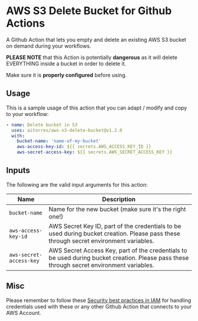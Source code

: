 # AWS S3 Delete Bucket for Github Actions

A Github Action that lets you empty and delete an existing AWS S3 bucket on demand during your workflows.

**PLEASE NOTE** that this Action is potentially **dangerous** as it will delete EVERYTHING inside a bucket in order to delete it.

Make sure it is **properly configured** before using.

## Usage

This is a sample usage of this action that you can adapt / modify and copy to your workflow:

```yaml
- name: Delete bucket in S3
  uses: aitorres/aws-s3-delete-bucket@v1.2.0
  with:
    bucket-name: 'name-of-my-bucket'
    aws-access-key-id: ${{ secrets.AWS_ACCESS_KEY_ID }}
    aws-secret-access-key: ${{ secrets.AWS_SECRET_ACCESS_KEY }}
```

## Inputs

The following are the valid input arguments for this action:

|Name|Description|
|----|-----------|
|`bucket-name`|Name for the new bucket (make sure it's the right one!)|
|`aws-access-key-id`|AWS Secret Key ID, part of the credentials to be used during bucket creation. Please pass these through secret environment variables.
|`aws-secret-access-key`|AWS Secret Access Key, part of the credentials to be used during bucket creation. Please pass these through secret environment variables.

## Misc

Please remember to follow these [Security best practices in IAM](https://docs.aws.amazon.com/IAM/latest/UserGuide/best-practices.html) for handling credentials used with these or any other Github Action that connects to your AWS Account.
